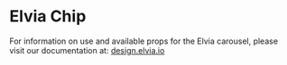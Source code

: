 # Elvia Chip

For information on use and available props for the Elvia carousel, please visit our documentation at:
<a href="https://design.elvia.io/components/chips#Overview">design.elvia.io</a>
